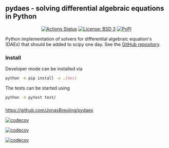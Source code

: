 ## pydaes - solving differential algebraic equations in Python

<p align="center">
<a href="https://github.com/JonasBreuling/pydaes/actions/workflows/main.yml/badge.svg"><img alt="Actions Status" src="https://github.com/JonasBreuling/pydaes/actions/workflows/main.yml/badge.svg"></a>
<a href="https://img.shields.io/badge/License-BSD_3--Clause-blue.svg"><img alt="License: BSD 3" src="https://img.shields.io/badge/License-BSD_3--Clause-blue.svg"></a>
<a href="https://pypi.org/project/pydaes/"><img alt="PyPI" src="https://img.shields.io/pypi/v/pydaes"></a>
</p>

Python implementation of solvers for differential algebraic equation's (DAEs) that should be added to scipy one day. See the [GitHub repository](https://github.com/JonasBreuling/pydaes).

### Install

Developer mode can be installed via

```bash
python -m pip install -e .[dev]
```

The tests can be started using

```bash
python -m pytest test/
```

###

https://github.com/JonasBreuling/pydaes

[![codecov](https://img.shields.io/codecov/c/github/JonasBreuling/pydaes.svg?style=flat-square)](https://app.codecov.io/gh/JonasBreuling/pydaes)

<!-- [![Workflow for Codecov Action](https://github.com/codecov/codecov-action/actions/workflows/main.yml/badge.svg)](https://github.com/codecov/codecov-action/actions/workflows/main.yml) -->

[![codecov](https://codecov.io/github/codecov/example-python/branch/main/graph/badge.svg?token=tkq655ROg3)](https://app.codecov.io/github/codecov/example-python)

[![codecov](https://codecov.io/github/JonasBreuling/pydaes/branch/main/graph/badge.svg?token=tkq655ROg3)](https://app.codecov.io/github/JonasBreuling/pydaes)